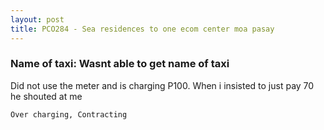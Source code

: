 ```yaml
---
layout: post
title: PCO284 - Sea residences to one ecom center moa pasay
---
```


### Name of taxi: Wasnt able to get name of taxi

Did not use the meter and is charging P100. When i insisted to just pay 70 he shouted at me

```Over charging, Contracting```
